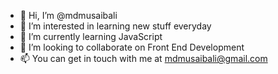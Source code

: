 - 👋 Hi, I’m @mdmusaibali
- 👀 I’m interested in learning new stuff everyday
- 🌱 I’m currently learning JavaScript
- 💞️ I’m looking to collaborate on Front End Development
- 📫 You can get in touch with me at mdmusaibali@gmail.com

<!---
mdmusaibali/mdmusaibali is a ✨ special ✨ repository because its `README.md` (this file) appears on your GitHub profile.
You can click the Preview link to take a look at your changes.
--->
